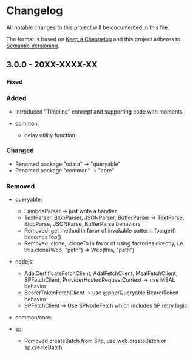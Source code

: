 # Changelog

All notable changes to this project will be documented in this file.

The format is based on [Keep a Changelog](http://keepachangelog.com/en/1.0.0/)
and this project adheres to [Semantic Versioning](http://semver.org/spec/v2.0.0.html).

## 3.0.0 - 20XX-XXXX-XX

### Fixed


### Added

- Introduced "Timeline" concept and supporting code with moments

- common:
  - delay utility function

### Changed

- Renamed package "odata" -> "queryable"
- Renamed package "common" -> "core"

### Removed

- queryable:
  - LambdaParser -> just write a handler
  - TextParser, BlobParser, JSONParser, BufferParser -> TextParse, BlobParse, JSONParse, BufferParse behaviors
  - Removed .get method in favor of invokable pattern. foo.get() becomes foo()
  - Removed .clone, .cloneTo in favor of using factories directly, i.e. this.clone(Web, "path") => Web(this, "path")

- nodejs: 
  - AdalCertificateFetchClient, AdalFetchClient, MsalFetchClient, SPFetchClient, ProviderHostedRequestContext -> use MSAL behavior
  - BearerTokenFetchClient -> use @pnp/Queryable BearerToken behavior
  - SPFetchClient -> Use SPNodeFetch which includes SP retry logic

- common/core:


- sp:
  - Removed createBatch from Site, use web.createBatch or sp.createBatch

